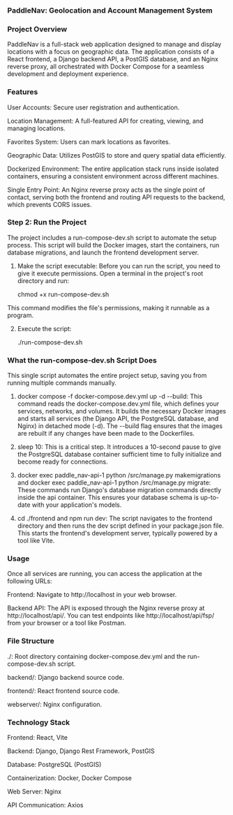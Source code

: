 ### PaddleNav: Geolocation and Account Management System

### Project Overview
PaddleNav is a full-stack web application designed to manage and display locations with a focus on geographic data. The application consists of a React frontend, a Django backend API, a PostGIS database, and an Nginx reverse proxy, all orchestrated with Docker Compose for a seamless development and deployment experience.

### Features
User Accounts: Secure user registration and authentication.

Location Management: A full-featured API for creating, viewing, and managing locations.

Favorites System: Users can mark locations as favorites.

Geographic Data: Utilizes PostGIS to store and query spatial data efficiently.

Dockerized Environment: The entire application stack runs inside isolated containers, ensuring a consistent environment across different machines.

Single Entry Point: An Nginx reverse proxy acts as the single point of contact, serving both the frontend and routing API requests to the backend, which prevents CORS issues.

### Step 2: Run the Project
The project includes a run-compose-dev.sh script to automate the setup process. This script will build the Docker images, start the containers, run database migrations, and launch the frontend development server.

1. Make the script executable: Before you can run the script, you need to give it execute permissions.  Open a terminal in the project's root directory and run:

    chmod +x run-compose-dev.sh

This command modifies the file's permissions, making it runnable as a program.

2. Execute the script:

    ./run-compose-dev.sh

### What the run-compose-dev.sh Script Does
This single script automates the entire project setup, saving you from running multiple commands manually.

1. docker compose -f docker-compose.dev.yml up -d --build: This command reads the docker-compose.dev.yml file, which defines your services, networks, and volumes. It builds the necessary Docker images and starts all services (the Django API, the PostgreSQL database, and Nginx) in detached mode (-d). The --build flag ensures that the images are rebuilt if any changes have been made to the Dockerfiles.

2. sleep 10: This is a critical step. It introduces a 10-second pause to give the PostgreSQL database container sufficient time to fully initialize and become ready for connections.

3. docker exec paddle_nav-api-1 python /src/manage.py makemigrations and docker exec paddle_nav-api-1 python /src/manage.py migrate: These commands run Django's database migration commands directly inside the api container. This ensures your database schema is up-to-date with your application's models.

4. cd ./frontend and npm run dev: The script navigates to the frontend directory and then runs the dev script defined in your package.json file. This starts the frontend's development server, typically powered by a tool like Vite.

### Usage
Once all services are running, you can access the application at the following URLs:

Frontend: Navigate to http://localhost in your web browser.

Backend API: The API is exposed through the Nginx reverse proxy at http://localhost/api/. You can test endpoints like http://localhost/api/fsp/ from your browser or a tool like Postman.

### File Structure
./: Root directory containing docker-compose.dev.yml and the run-compose-dev.sh script.

backend/: Django backend source code.

frontend/: React frontend source code.

webserver/: Nginx configuration.

### Technology Stack
Frontend: React, Vite

Backend: Django, Django Rest Framework, PostGIS

Database: PostgreSQL (PostGIS)

Containerization: Docker, Docker Compose

Web Server: Nginx

API Communication: Axios